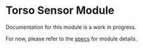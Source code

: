 # Torso Sensor Module
Documentation for this module is a work in progress.

For now, please refer to the [specs](specs.yaml) for module details.
